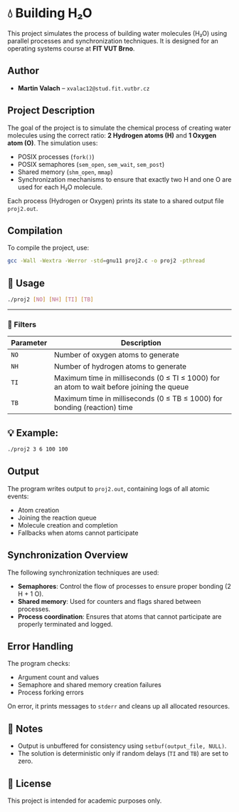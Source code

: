 # 💧 Building H₂O

This project simulates the process of building water molecules (H₂O) using parallel processes and synchronization techniques. It is designed for an operating systems course at **FIT VUT Brno**.

## Author

- **Martin Valach** – `xvalac12@stud.fit.vutbr.cz`

## Project Description

The goal of the project is to simulate the chemical process of creating water molecules using the correct ratio: **2 Hydrogen atoms (H)** and **1 Oxygen atom (O)**. The simulation uses:

- POSIX processes (`fork()`)
- POSIX semaphores (`sem_open`, `sem_wait`, `sem_post`)
- Shared memory (`shm_open`, `mmap`)
- Synchronization mechanisms to ensure that exactly two H and one O are used for each H₂O molecule.

Each process (Hydrogen or Oxygen) prints its state to a shared output file `proj2.out`.

## Compilation

To compile the project, use:

```bash
gcc -Wall -Wextra -Werror -std=gnu11 proj2.c -o proj2 -pthread
```

## 🔧 Usage

```bash
./proj2 [NO] [NH] [TI] [TB]
```

---

### 📑 Filters

| Parameter | Description|
|----------|-------------|
| `NO` | Number of oxygen atoms to generate |
| `NH` | Number of hydrogen atoms to generate |
| `TI` | Maximum time in milliseconds (0 ≤ TI ≤ 1000) for an atom to wait before joining the queue |
| `TB` | Maximum time in milliseconds (0 ≤ TB ≤ 1000) for bonding (reaction) time |

## 💡 Example:

```bash
./proj2 3 6 100 100
```

## Output

The program writes output to `proj2.out`, containing logs of all atomic events:
- Atom creation
- Joining the reaction queue
- Molecule creation and completion
- Fallbacks when atoms cannot participate

## Synchronization Overview

The following synchronization techniques are used:

- **Semaphores**: Control the flow of processes to ensure proper bonding (2 H + 1 O).
- **Shared memory**: Used for counters and flags shared between processes.
- **Process coordination**: Ensures that atoms that cannot participate are properly terminated and logged.

## Error Handling

The program checks:
- Argument count and values
- Semaphore and shared memory creation failures
- Process forking errors

On error, it prints messages to `stderr` and cleans up all allocated resources.

## 📎 Notes

- Output is unbuffered for consistency using `setbuf(output_file, NULL)`.
- The solution is deterministic only if random delays (`TI` and `TB`) are set to zero.

## 📘 License

This project is intended for academic purposes only.

